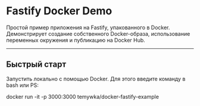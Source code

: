 # Fastify Docker Demo

Простой пример приложения на Fastify, упакованного в Docker. Демонстрирует создание собственного Docker-образа, использование переменных окружения и публикацию на Docker Hub.

---

## Быстрый старт

Запустить локально с помощью Docker. Для этого введите команду в bash или PS:


docker run -it -p 3000:3000 temywka/docker-fastify-example
